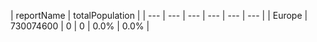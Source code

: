 | reportName | totalPopulation |
| --- | --- | --- | --- | --- | --- |
| Europe | 730074600 | 0 | 0 | 0.0% | 0.0% |
